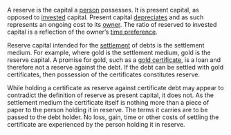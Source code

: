 A reserve is the capital a [person](Glossary#person) possesses. It is present capital, as opposed to [invested](Glossary#lend) capital. Present capital [depreciates](Depreciation-Principle) and as such represents an ongoing cost to its [owner](Glossary#owner). The ratio of reserved to invested capital is a reflection of the owner’s [time preference](Time-Preference-Fallacy).

Reserve capital intended for the [settlement](https://en.m.wikipedia.org/wiki/Settlement_(finance)) of debts is the settlement medium. For example, where gold is the settlement medium, gold is the reserve capital. A promise for gold, such as a [gold certificate](https://en.m.wikipedia.org/wiki/Gold_certificate), is a loan and therefore not a reserve against the debt. If the debt can be settled with gold certificates, then possession of the certificates constitutes reserve.

While holding a certificate as reserve against certificate debt may appear to contradict the definition of reserve as present capital, it does not. As the settlement medium the certificate itself is nothing more than a piece of paper to the person holding it in reserve. The terms it carries are to be passed to the debt holder. No loss, gain, time or other costs of settling the certificate are experienced by the person holding it in reserve.